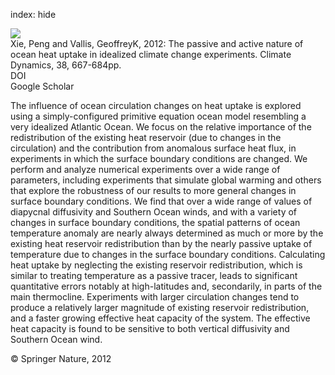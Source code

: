 index: hide

<div class="Citation">
    <div class="Citation-thumb CitationThumb-linked"  data-href="https://doi.org/10.1007/s00382-011-1063-8">
      <img src="https://static.claimspace.cloud/climate-study-static/refs/thumbs/12/Xie_and_Vallis_2012-thumb.png" />
    </div>

  <div class="Citation-body">
    <div class="Citation-text">Xie, Peng and Vallis, GeoffreyK, 2012: The passive and active nature of ocean heat uptake in idealized climate change experiments. <span class="Article-journal">Climate Dynamics, </span><span class="Article-volume">38, </span>667-684pp.</div>
    <div class="Citation-links">
      <div class="CitationLink" data-href="https://doi.org/10.1007/s00382-011-1063-8">
        <div class="CitationLink-icon CitationLink-Doi"></div>
        <div class="CitationLink-text">DOI</div>
      </div>
      <div class="CitationLink" data-href="https://scholar.google.com/scholar?q=10.1007/s00382-011-1063-8">
        <div class="CitationLink-icon CitationLink-Scholar"></div>
        <div class="CitationLink-text">Google Scholar</div>
      </div>
    </div>
  </div>
</div>

The influence of ocean circulation changes on heat uptake is explored using a simply-configured primitive equation ocean model resembling a very idealized Atlantic Ocean. We focus on the relative importance of the redistribution of the existing heat reservoir (due to changes in the circulation) and the contribution from anomalous surface heat flux, in experiments in which the surface boundary conditions are changed. We perform and analyze numerical experiments over a wide range of parameters, including experiments that simulate global warming and others that explore the robustness of our results to more general changes in surface boundary conditions. We find that over a wide range of values of diapycnal diffusivity and Southern Ocean winds, and with a variety of changes in surface boundary conditions, the spatial patterns of ocean temperature anomaly are nearly always determined as much or more by the existing heat reservoir redistribution than by the nearly passive uptake of temperature due to changes in the surface boundary conditions. Calculating heat uptake by neglecting the existing reservoir redistribution, which is similar to treating temperature as a passive tracer, leads to significant quantitative errors notably at high-latitudes and, secondarily, in parts of the main thermocline. Experiments with larger circulation changes tend to produce a relatively larger magnitude of existing reservoir redistribution, and a faster growing effective heat capacity of the system. The effective heat capacity is found to be sensitive to both vertical diffusivity and Southern Ocean wind.

<div class="Citation-copy">
&copy; Springer Nature, 2012
</div>